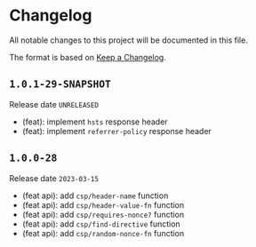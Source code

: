 # Changelog

All notable changes to this project will be documented in this file.

The format is based on [Keep a Changelog](https://keepachangelog.com/en/1.0.0/).

## `1.0.1-29-SNAPSHOT`

Release date `UNRELEASED`

- (feat): implement `hsts` response header
- (feat): implement `referrer-policy` response header

## `1.0.0-28`

Release date `2023-03-15`

- (feat api): add `csp/header-name` function
- (feat api): add `csp/header-value-fn` function
- (feat api): add `csp/requires-nonce?` function
- (feat api): add `csp/find-directive` function
- (feat api): add `csp/random-nonce-fn` function
